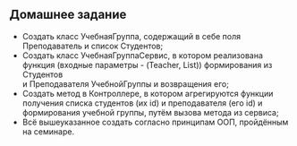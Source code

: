 ## Домашнее задание

* Создать класс УчебнаяГруппа, содержащий в себе поля Преподаватель и список Студентов;
* Создать класс УчебнаяГруппаСервис, в котором реализована функция
  (входные параметры - (Teacher, List<Strudent>)) формирования из Студентов  
  и Преподавателя УчебнойГруппы и возвращения его;
* Создать метод в Контроллере, в котором агрегируются функции получения
  списка студентов (их id) и преподавателя (его id) и формирования
  учебной группы, путём вызова метода из сервиса;
* Всё вышеуказанное создать согласно принципам ООП, пройдённым на семинаре.